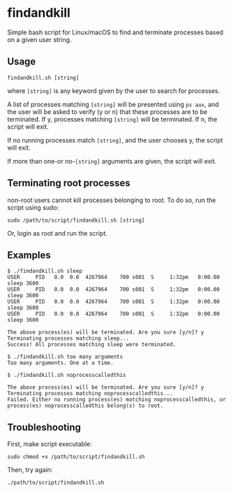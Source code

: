 # findandkill
Simple bash script for Linux/macOS to find and terminate processes based on a given user string.

## Usage
`findandkill.sh [string]`

where `[string]` is any keyword given by the user to search for processes.

A list of processes matching `[string]` will be presented using `ps aux`, and the user will be asked to verify (y or n) that these processes are to be terminated. If y, processes matching `[string]` will be terminated. If n, the script will exit.

If no running processes match `[string]`, and the user chooses y, the script will exit.

If more than one-or no-`[string]` arguments are given, the script will exit.

## Terminating root processes
non-root users cannot kill processes belonging to root. To do so, run the script using sudo:

`sudo /path/to/script/findandkill.sh [string]`

Or, login as root and run the script.

## Examples
```
$ ./findandkill.sh sleep
USER     PID   0.0  0.0  4267964    700 s001  S     1:32pm   0:00.00 sleep 3600
USER     PID   0.0  0.0  4267964    700 s001  S     1:32pm   0:00.00 sleep 3600
USER     PID   0.0  0.0  4267964    700 s001  S     1:32pm   0:00.00 sleep 3600
USER     PID   0.0  0.0  4267964    700 s001  S     1:32pm   0:00.00 sleep 3600

The above process(es) will be terminated. Are you sure [y/n]? y
Terminating processes matching sleep...
Success! All processes matching sleep were terminated.
```
```
$ ./findandkill.sh too many arguments
Too many arguments. One at a time.
```
```
$ ./findandkill.sh noprocesscalledthis

The above process(es) will be terminated. Are you sure [y/n]? y
Terminating processes matching noprocesscalledthis...
Failed. Either no running process(es) matching noprocesscalledthis, or process(es) noprocesscalledthis belong(s) to root.
```

## Troubleshooting
First, make script executable:

`sudo chmod +x /path/to/script/findandkill.sh`

Then, try again:

`./path/to/script/findandkill.sh`
